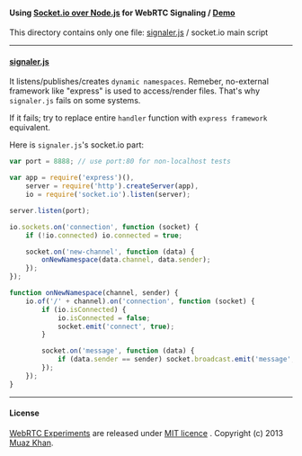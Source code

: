 #### Using [Socket.io over Node.js](https://github.com/muaz-khan/WebRTC-Experiment/blob/master/socketio-over-nodejs) for WebRTC Signaling / [Demo](http://webrtc-signaling.jit.su/)

This directory contains only one file: [signaler.js](https://github.com/muaz-khan/WebRTC-Experiment/blob/master/socketio-over-nodejs/webrtc-signaling/signaler.js) / socket.io main script

----

#### [signaler.js](https://github.com/muaz-khan/WebRTC-Experiment/blob/master/socketio-over-nodejs/webrtc-signaling/signaler.js)

It listens/publishes/creates `dynamic namespaces`. Remeber, no-external framework like "express" is used to access/render files. That's why `signaler.js` fails on some systems. 

If it fails; try to replace entire `handler` function with `express framework` equivalent.

Here is `signaler.js`'s socket.io part:

```javascript
var port = 8888; // use port:80 for non-localhost tests

var app = require('express')(),
    server = require('http').createServer(app),
    io = require('socket.io').listen(server);

server.listen(port);

io.sockets.on('connection', function (socket) {
    if (!io.connected) io.connected = true;

    socket.on('new-channel', function (data) {
        onNewNamespace(data.channel, data.sender);
    });
});

function onNewNamespace(channel, sender) {
    io.of('/' + channel).on('connection', function (socket) {
        if (io.isConnected) {
            io.isConnected = false;
            socket.emit('connect', true);
        }

        socket.on('message', function (data) {
            if (data.sender == sender) socket.broadcast.emit('message', data.data);
        });
    });
}
```

----

#### License

[WebRTC Experiments](https://github.com/muaz-khan/WebRTC-Experiment) are released under [MIT licence](https://webrtc-experiment.appspot.com/licence/) . Copyright (c) 2013 [Muaz Khan](https://plus.google.com/100325991024054712503).
